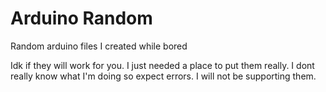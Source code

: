# Arduino Random
 Random arduino files I created while bored

Idk if they will work for you. I just needed a place to put them really. 
I dont really know what I'm doing so expect errors. I will not be supporting them.